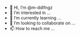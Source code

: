 - 👋 Hi, I’m @m-ddlfngz
- 👀 I’m interested in ...
- 🌱 I’m currently learning ...
- 💞️ I’m looking to collaborate on ...
- 📫 How to reach me ...

<!---
m-ddlfngz/m-ddlfngz is a ✨ special ✨ repository because its `README.md` (this file) appears on your GitHub profile.
You can click the Preview link to take a look at your changes.
--->


